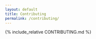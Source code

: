 ```yaml
---
layout: default
title: Contributing
permalink: /contributing/
---
```


{% include_relative CONTRIBUTING.md %}